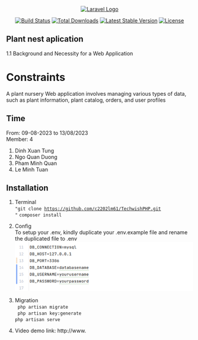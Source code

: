 <p align="center"><a href="https://laravel.com" target="_blank"><img src="https://raw.githubusercontent.com/laravel/art/master/logo-lockup/5%20SVG/2%20CMYK/1%20Full%20Color/laravel-logolockup-cmyk-red.svg" width="400" alt="Laravel Logo"></a></p>

<p align="center">
<a href="https://github.com/laravel/framework/actions"><img src="https://github.com/laravel/framework/workflows/tests/badge.svg" alt="Build Status"></a>
<a href="https://packagist.org/packages/laravel/framework"><img src="https://img.shields.io/packagist/dt/laravel/framework" alt="Total Downloads"></a>
<a href="https://packagist.org/packages/laravel/framework"><img src="https://img.shields.io/packagist/v/laravel/framework" alt="Latest Stable Version"></a>
<a href="https://packagist.org/packages/laravel/framework"><img src="https://img.shields.io/packagist/l/laravel/framework" alt="License"></a>
</p>

## Plant nest aplication
1.1 Background and Necessity for a Web Application
#  Constraints
A plant nursery Web application involves managing various types of data, such
as plant information, plant catalog, orders, and user profiles
## Time
 From: 09-08-2023 to 13/08/2023  
 Member: 4
1. Dinh Xuan Tung
2. Ngo Quan Duong
3. Pham Minh Quan
4. Le Minh Tuan  <br>
## Installation
1. Terminal  
<code>"git clone https://github.com/c2202lm61/TechwishPHP.git "</code>
<code>composer install</code><br>
2. Config  
   To setup your .env, kindly duplicate your .env.example file and rename the duplicated file to .env
   ![Screenshot from 2023-08-13 15-16-17.png](images%2FScreenshot%20from%202023-08-13%2015-16-17.png)

3. Migration  
 <code> php artisan migrate </code>  
 <code> php artisan key:generate</code>  
 <code>php  artisan serve</code>
4. Video demo
 link: http://www.
